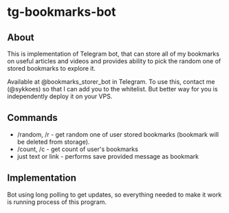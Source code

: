 # tg-bookmarks-bot

## About
This is implementation of Telegram bot, that can store all of my bookmarks on useful articles and videos and provides ability to pick the random one of stored bookmarks to explore it. 

Available at @bookmarks_storer_bot in Telegram. To use this, contact me (@sykkoes) so that I can add you to the whitelist. But better way for you is independently deploy it on your VPS.

## Commands
- /random, /r - get random one of user stored bookmarks (bookmark will be deleted from storage).
- /count, /c - get count of user's bookmarks
- just text or link - performs save provided message as bookmark

## Implementation
Bot using long polling to get updates, so everything needed to make it work is running process of this program.


